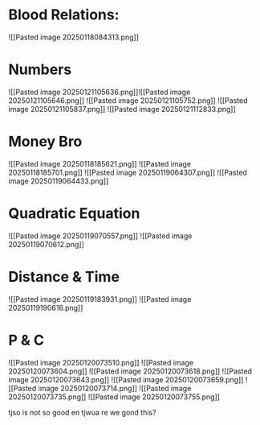 # Blood Relations:

![[Pasted image 20250118084313.png]]

# Numbers
![[Pasted image 20250121105636.png]]![[Pasted image 20250121105646.png]]
![[Pasted image 20250121105752.png]]
![[Pasted image 20250121105837.png]]
![[Pasted image 20250121112833.png]]
# Money Bro
![[Pasted image 20250118185621.png]]
![[Pasted image 20250118185701.png]]
![[Pasted image 20250119064307.png]]
![[Pasted image 20250119064433.png]]

# Quadratic Equation
![[Pasted image 20250119070557.png]]
![[Pasted image 20250119070612.png]]
# Distance & Time
![[Pasted image 20250119183931.png]]
![[Pasted image 20250119190616.png]]

# P & C
![[Pasted image 20250120073510.png]]
![[Pasted image 20250120073604.png]]
![[Pasted image 20250120073618.png]]
![[Pasted image 20250120073643.png]]
![[Pasted image 20250120073659.png]]
![[Pasted image 20250120073714.png]]
![[Pasted image 20250120073735.png]]
![[Pasted image 20250120073755.png]]

tjso is not so good en
tjwua re we gond this?
